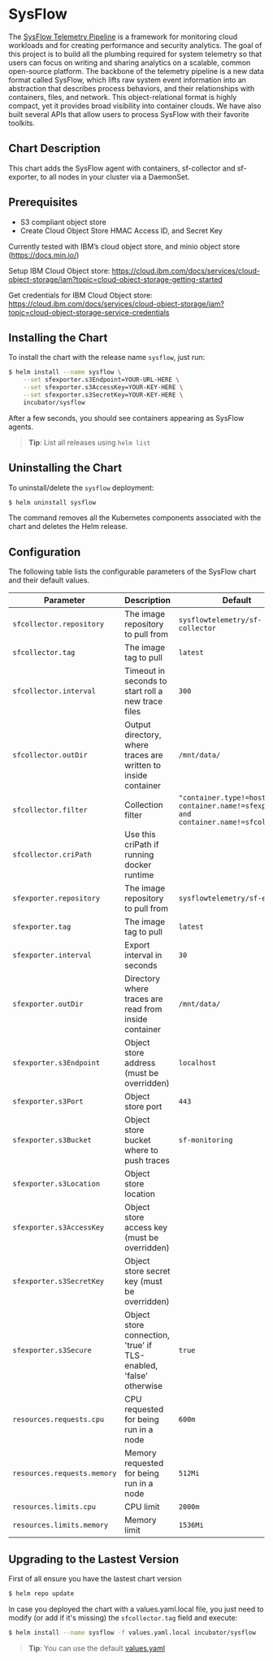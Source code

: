 # SysFlow

The [SysFlow Telemetry Pipeline](https://github.com/sysflow-telemetry) is a framework for monitoring cloud workloads and for creating performance and security analytics. The goal of this project is to build all the plumbing required for system telemetry so that users can focus on writing and sharing analytics on a scalable, common open-source platform. The backbone of the telemetry pipeline is a new data format called SysFlow, which lifts raw system event information into an abstraction that describes process behaviors, and their relationships with containers, files, and network. This object-relational format is highly compact, yet it provides broad visibility into container clouds. We have also built several APIs that allow users to process SysFlow with their favorite toolkits.

## Chart Description

This chart adds the SysFlow agent with containers, sf-collector and sf-exporter, to all nodes in your cluster via a DaemonSet.

## Prerequisites

- S3 compliant object store
- Create Cloud Object Store HMAC Access ID, and Secret Key

Currently tested with IBM’s cloud object store, and minio object store (https://docs.min.io/)

Setup IBM Cloud Object store: https://cloud.ibm.com/docs/services/cloud-object-storage/iam?topic=cloud-object-storage-getting-started

Get credentials for IBM Cloud Object store: https://cloud.ibm.com/docs/services/cloud-object-storage/iam?topic=cloud-object-storage-service-credentials

## Installing the Chart

To install the chart with the release name `sysflow`, just run:

```bash
$ helm install --name sysflow \
    --set sfexporter.s3Endpoint=YOUR-URL-HERE \
    --set sfexporter.s3AccessKey=YOUR-KEY-HERE \
    --set sfexporter.s3SecretKey=YOUR-KEY-HERE \
    incubator/sysflow
```

After a few seconds, you should see containers appearing as SysFlow agents.

> **Tip**: List all releases using `helm list`

## Uninstalling the Chart

To uninstall/delete the `sysflow` deployment:

```bash
$ helm uninstall sysflow
```

The command removes all the Kubernetes components associated with the chart and deletes the Helm release.

## Configuration

The following table lists the configurable parameters of the SysFlow chart and their default values.

| Parameter                     | Description                                                          | Default                                     |
| ---                           | ---                                                                  | ---                                         |
| `sfcollector.repository`      | The image repository to pull from                                    | `sysflowtelemetry/sf-collector`             |
| `sfcollector.tag`             | The image tag to pull                                                | `latest`                                    |
| `sfcollector.interval`        | Timeout in seconds to start roll a new trace files                   | `300`                                       |
| `sfcollector.outDir`          | Output directory, where traces are written to inside container       | `/mnt/data/`                                |
| `sfcollector.filter`          | Collection filter                                                    | `"container.type!=host and container.name!=sfexporter and container.name!=sfcollector"`                                      |
| `sfcollector.criPath`         | Use this criPath if running docker runtime                           |                                           |
| `sfexporter.repository`       | The image repository to pull from                                    | `sysflowtelemetry/sf-exporter`              |
| `sfexporter.tag`              | The image tag to pull                                                | `latest`                                    |
| `sfexporter.interval`         | Export interval in seconds                                           | `30`                                        |
| `sfexporter.outDir`           | Directory where traces are read from inside container                | `/mnt/data/`                                |
| `sfexporter.s3Endpoint`       | Object store address (must be overridden)                            | `localhost`                                          |
| `sfexporter.s3Port`           | Object store port                                                    | `443`                                       |
| `sfexporter.s3Bucket`         | Object store bucket where to push traces                             | `sf-monitoring`                             |
| `sfexporter.s3Location`       | Object store location                                                |                                           |
| `sfexporter.s3AccessKey`      | Object store access key (must be overridden)                         |                                           |
| `sfexporter.s3SecretKey`      | Object store secret key (must be overridden)                         |                                           |
| `sfexporter.s3Secure`         | Object store connection, 'true' if TLS-enabled, 'false' otherwise    | `true`                                      |
| `resources.requests.cpu`      | CPU requested for being run in a node                                | `600m`                                      |
| `resources.requests.memory`   | Memory requested for being run in a node                             | `512Mi`                                     |
| `resources.limits.cpu`        | CPU limit                                                            | `2000m`                                     |
| `resources.limits.memory`     | Memory limit                                                         | `1536Mi`                                    |

## Upgrading to the Lastest Version

First of all ensure you have the lastest chart version

```bash
$ helm repo update
```

In case you deployed the chart with a values.yaml.local file, you just need to modify (or add if it's missing) the `sfcollector.tag` field and execute:

```bash
$ helm install --name sysflow -f values.yaml.local incubator/sysflow
```
> **Tip**: You can use the default [values.yaml](values.yaml)

